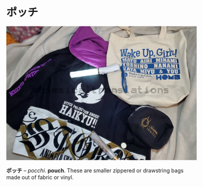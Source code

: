 # ポッチ

![](/%E3%83%9D%E3%83%83%E3%83%81/QmGbiOpW.jpg)

**ポッチ** – *pocchi*. **pouch**. These are smaller zippered or drawstring bags made out of fabric or vinyl.

